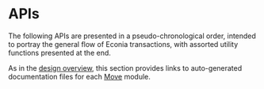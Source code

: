 # APIs

The following APIs are presented in a pseudo-chronological order, intended to portray the general flow of Econia transactions, with assorted utility functions presented at the end.

As in the [design overview](../overview/index.md), this section provides links to auto-generated documentation files for each [Move](https://move-language.github.io/move/) module.
